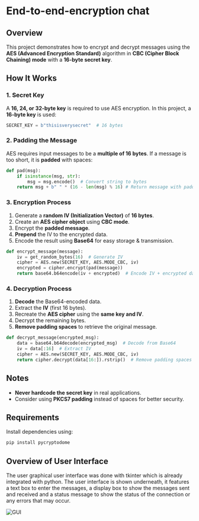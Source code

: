# End-to-end-encryption chat 

## Overview
This project demonstrates how to encrypt and decrypt messages using the **AES (Advanced Encryption Standard)** algorithm in **CBC (Cipher Block Chaining) mode** with a **16-byte secret key**.

## How It Works
### 1. **Secret Key**
A **16, 24, or 32-byte key** is required to use AES encryption. In this project, a **16-byte key** is used:
```python
SECRET_KEY = b"thisisverysecret"  # 16 bytes
```

### 2. **Padding the Message**
AES requires input messages to be a **multiple of 16 bytes**. If a message is too short, it is **padded** with spaces:
```python
def pad(msg):
    if isinstance(msg, str):
        msg = msg.encode()  # Convert string to bytes
    return msg + b" " * (16 - len(msg) % 16) # Return message with padding 
```

### 3. **Encryption Process**
1. Generate a **random IV (Initialization Vector)** of **16 bytes**.
2. Create an **AES cipher object** using **CBC mode**.
3. Encrypt the **padded message**.
4. **Prepend** the IV to the encrypted data.
5. Encode the result using **Base64** for easy storage & transmission.

```python
def encrypt_message(message):
    iv = get_random_bytes(16)  # Generate IV
    cipher = AES.new(SECRET_KEY, AES.MODE_CBC, iv)
    encrypted = cipher.encrypt(pad(message))
    return base64.b64encode(iv + encrypted)  # Encode IV + encrypted data
```

### 4. **Decryption Process**
1. **Decode** the Base64-encoded data.
2. Extract the **IV** (first 16 bytes).
3. Recreate the **AES cipher** using the **same key and IV**.
4. Decrypt the remaining bytes.
5. **Remove padding spaces** to retrieve the original message.

```python
def decrypt_message(encrypted_msg):
    data = base64.b64decode(encrypted_msg)  # Decode from Base64
    iv = data[:16]  # Extract IV
    cipher = AES.new(SECRET_KEY, AES.MODE_CBC, iv)
    return cipher.decrypt(data[16:]).rstrip()  # Remove padding spaces
```

## Notes
- **Never hardcode the secret key** in real applications.
- Consider using **PKCS7 padding** instead of spaces for better security.

## Requirements
Install dependencies using:
```sh
pip install pycryptodome
```

## Overview of User Interface
The user graphical user interface was done with tkinter which is already integrated with python. The user interface is shown underneath, 
it features a text box to enter the messages, a display box to show the messages sent and received and a status message to show the status of the connection or any errors that may occur.

![GUI](pictures/overview_gui.png)